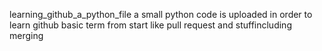  learning_github_a_python_file
a small python  code  is uploaded in order to learn github basic term from start like pull request and stuffincluding merging
